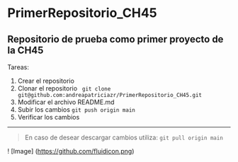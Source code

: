 # PrimerRepositorio_CH45

## Repositorio de prueba como primer proyecto de la CH45

Tareas:
1. Crear el repositorio
2. Clonar el repositorio
` git clone git@github.com:andreapatriciazr/PrimerRepositorio_CH45.git`
3. Modificar el archivo README.md
4. Subir los cambios
` git push origin main `
5. Verificar los cambios


---

> En caso de desear descargar cambios utiliza: 
` git pull origin main `

! [Image] (https://github.com/fluidicon.png)

